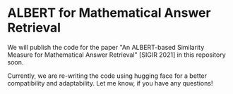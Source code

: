 # ALBERT for Mathematical Answer Retrieval

We will publish the code for the paper "An ALBERT-based Similarity Measure for Mathematical Answer Retrieval" [SIGIR 2021] in this repository soon. 

Currently, we are re-writing the code using hugging face for a better compatibility and adaptability. Let me know, if you have any questions!